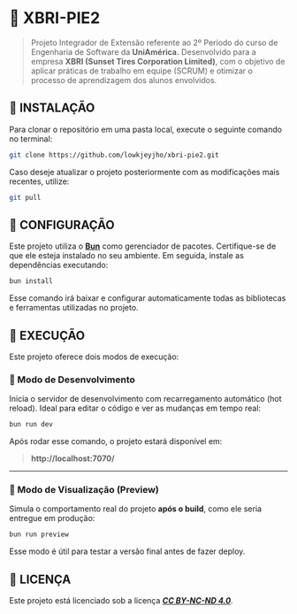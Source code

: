 # 🚀 **XBRI-PIE2**

> Projeto Integrador de Extensão referente ao 2º Período do curso de Engenharia de Software da **UniAmérica.**
> Desenvolvido para a empresa **XBRI (Sunset Tires Corporation Limited)**, com o objetivo de aplicar práticas de trabalho em equipe (SCRUM) e otimizar o processo de aprendizagem dos alunos envolvidos.

## 🧪 **INSTALAÇÃO**

Para clonar o repositório em uma pasta local, execute o seguinte comando no terminal:

```bash
git clone https://github.com/lowkjeyjho/xbri-pie2.git
```

Caso deseje atualizar o projeto posteriormente com as modificações mais recentes, utilize:

```bash
git pull
```

## 📂 **CONFIGURAÇÃO**

Este projeto utiliza o [**Bun**](https://bun.sh) como gerenciador de pacotes.
Certifique-se de que ele esteja instalado no seu ambiente. Em seguida, instale as dependências executando:

```bash
bun install
```

Esse comando irá baixar e configurar automaticamente todas as bibliotecas e ferramentas utilizadas no projeto.

## 🎨 **EXECUÇÃO**

Este projeto oferece dois modos de execução:

### 🔹 Modo de Desenvolvimento

Inicia o servidor de desenvolvimento com recarregamento automático (hot reload). Ideal para editar o código e ver as mudanças em tempo real:

```bash
bun run dev
```

Após rodar esse comando, o projeto estará disponível em:
> **http://localhost:7070/**

---

### 🔸 Modo de Visualização (Preview)

Simula o comportamento real do projeto **após o build**, como ele seria entregue em produção:

```bash
bun run preview
```

Esse modo é útil para testar a versão final antes de fazer deploy.

## 🛑 **LICENÇA**

Este projeto está licenciado sob a licença [**_CC BY-NC-ND 4.0_**](https://creativecommons.org/licenses/by-nc-nd/4.0/).
